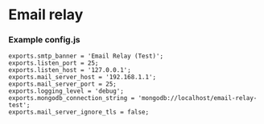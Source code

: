 # Email relay


### Example config.js

    exports.smtp_banner = 'Email Relay (Test)';
    exports.listen_port = 25;
    exports.listen_host = '127.0.0.1';
    exports.mail_server_host = '192.168.1.1';
    exports.mail_server_port = 25;
    exports.logging_level = 'debug';
    exports.mongodb_connection_string = 'mongodb://localhost/email-relay-test';
    exports.mail_server_ignore_tls = false;
